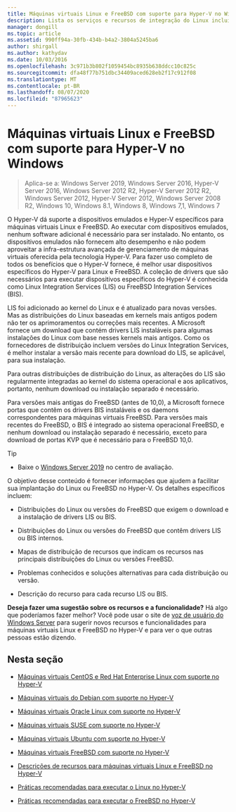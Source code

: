 ```yaml
---
title: Máquinas virtuais Linux e FreeBSD com suporte para Hyper-V no Windows
description: Lista os serviços e recursos de integração do Linux incluídos em cada versão
manager: dongill
ms.topic: article
ms.assetid: 990ff94a-30fb-434b-b4a2-3804a5245ba6
author: shirgall
ms.author: kathydav
ms.date: 10/03/2016
ms.openlocfilehash: 3c971b3b802f1059454bc8935b638ddcc10c825c
ms.sourcegitcommit: dfa48f77b751dbc34409aced628eb2f17c912f08
ms.translationtype: MT
ms.contentlocale: pt-BR
ms.lasthandoff: 08/07/2020
ms.locfileid: "87965623"
---
```

# <a name="supported-linux-and-freebsd-virtual-machines-for-hyper-v-on-windows"></a>Máquinas virtuais Linux e FreeBSD com suporte para Hyper-V no Windows

>Aplica-se a: Windows Server 2019, Windows Server 2016, Hyper-V Server 2016, Windows Server 2012 R2, Hyper-V Server 2012 R2, Windows Server 2012, Hyper-V Server 2012, Windows Server 2008 R2, Windows 10, Windows 8.1, Windows 8, Windows 7,1, Windows 7

O Hyper-V dá suporte a dispositivos emulados e Hyper-V específicos para máquinas virtuais Linux e FreeBSD. Ao executar com dispositivos emulados, nenhum software adicional é necessário para ser instalado. No entanto, os dispositivos emulados não fornecem alto desempenho e não podem aproveitar a infra-estrutura avançada de gerenciamento de máquinas virtuais oferecida pela tecnologia Hyper-V. Para fazer uso completo de todos os benefícios que o Hyper-V fornece, é melhor usar dispositivos específicos do Hyper-V para Linux e FreeBSD. A coleção de drivers que são necessários para executar dispositivos específicos do Hyper-V é conhecida como Linux Integration Services (LIS) ou FreeBSD Integration Services (BIS).

LIS foi adicionado ao kernel do Linux e é atualizado para novas versões. Mas as distribuições do Linux baseadas em kernels mais antigos podem não ter os aprimoramentos ou correções mais recentes. A Microsoft fornece um download que contém drivers LIS instaláveis para algumas instalações do Linux com base nesses kernels mais antigos. Como os fornecedores de distribuição incluem versões do Linux Integration Services, é melhor instalar a versão mais recente para download do LIS, se aplicável, para sua instalação.

Para outras distribuições de distribuição do Linux, as alterações do LIS são regularmente integradas ao kernel do sistema operacional e aos aplicativos, portanto, nenhum download ou instalação separado é necessário.

Para versões mais antigas do FreeBSD (antes de 10,0), a Microsoft fornece portas que contêm os drivers BIS instaláveis e os daemons correspondentes para máquinas virtuais FreeBSD. Para versões mais recentes do FreeBSD, o BIS é integrado ao sistema operacional FreeBSD, e nenhum download ou instalação separado é necessário, exceto para download de portas KVP que é necessário para o FreeBSD 10,0.

> [!TIP]
> - Baixe o [Windows Server 2019](https://www.microsoft.com/evalcenter/evaluate-windows-server-2019) no centro de avaliação.

O objetivo desse conteúdo é fornecer informações que ajudem a facilitar sua implantação do Linux ou FreeBSD no Hyper-V. Os detalhes específicos incluem:

* Distribuições do Linux ou versões do FreeBSD que exigem o download e a instalação de drivers LIS ou BIS.

* Distribuições do Linux ou versões do FreeBSD que contêm drivers LIS ou BIS internos.

* Mapas de distribuição de recursos que indicam os recursos nas principais distribuições do Linux ou versões FreeBSD.

* Problemas conhecidos e soluções alternativas para cada distribuição ou versão.

* Descrição do recurso para cada recurso LIS ou BIS.

**Deseja fazer uma sugestão sobre os recursos e a funcionalidade?** Há algo que poderíamos fazer melhor? Você pode usar o site de [voz de usuário do Windows Server](https://windowsserver.uservoice.com/forums/295062-linux-support) para sugerir novos recursos e funcionalidades para máquinas virtuais Linux e FreeBSD no Hyper-V e para ver o que outras pessoas estão dizendo.

## <a name="in-this-section"></a>Nesta seção

* [Máquinas virtuais CentOS e Red Hat Enterprise Linux com suporte no Hyper-V](Supported-CentOS-and-Red-Hat-Enterprise-Linux-virtual-machines-on-Hyper-V.md)

* [Máquinas virtuais do Debian com suporte no Hyper-V](Supported-Debian-virtual-machines-on-Hyper-V.md)

* [Máquinas virtuais Oracle Linux com suporte no Hyper-V](Supported-Oracle-Linux-virtual-machines-on-Hyper-V.md)

* [Máquinas virtuais SUSE com suporte no Hyper-V](Supported-SUSE-virtual-machines-on-Hyper-V.md)

* [Máquinas virtuais Ubuntu com suporte no Hyper-V](Supported-Ubuntu-virtual-machines-on-Hyper-V.md)

* [Máquinas virtuais FreeBSD com suporte no Hyper-V](Supported-FreeBSD-virtual-machines-on-Hyper-V.md)

* [Descrições de recursos para máquinas virtuais Linux e FreeBSD no Hyper-V](Feature-Descriptions-for-Linux-and-FreeBSD-virtual-machines-on-Hyper-V.md)

* [Práticas recomendadas para executar o Linux no Hyper-V](Best-Practices-for-running-Linux-on-Hyper-V.md)

* [Práticas recomendadas para executar o FreeBSD no Hyper-V](Best-practices-for-running-FreeBSD-on-Hyper-V.md)
